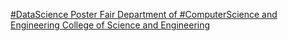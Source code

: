 [#DataScience Poster Fair   Department of #ComputerScience and Engineering   College of Science and Engineering ](https://qi.tc/qi/104941)